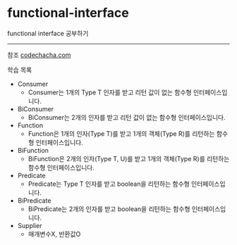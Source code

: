 # functional-interface
functional interface 공부하기

---

참조 [codechacha.com](https://codechacha.com/ko)

학습 목록
- Consumer
  - Consumer는 1개의 Type T 인자를 받고 리턴 값이 없는 함수형 인터페이스입니다.
- BiConsumer
  - BiConsumer는 2개의 인자를 받고 리턴 값이 없는 함수형 인터페이스입니다.
- Function
  - Function은 1개의 인자(Type T)를 받고 1개의 객체(Type R)를 리턴하는 함수형 인터페이스입니다.
- BiFunction
  - BiFunction은 2개의 인자(Type T, U)를 받고 1개의 객체(Type R)를 리턴하는 함수형 인터페이스입니다.
- Predicate
  - Predicate는 Type T 인자를 받고 boolean을 리턴하는 함수형 인터페이스입니다.
- BiPredicate
  - BiPredicate는 2개의 인자를 받고 boolean을 리턴하는 함수형 인터페이스입니다.
- Supplier
  - 매개변수X, 반환값O